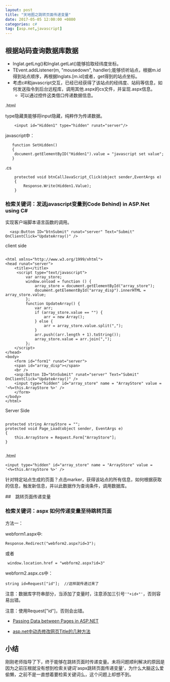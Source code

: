 ```yaml
---
layout: post
title: "天地图之跳转页面传递变量"
date: 2017-05-05 12:00:00 +0800
categories: c#
tag: [asp.net,javascript]
---   
```


## 根据站码查询数据库数据
- lnglat.getLng()和lnglat.getLat()能够拾取经纬度坐标。
- TEvent.addListener(m, "mousedown", handler);能够侦听站点，根据m.id得到站点顺序，再根据lnglats.[m.id]或者，get得到的站点坐标。
- 考虑c#和javascript交互，已经已经获得了该站点的经纬度、站码等信息，如何发送指令到后台远程库，调用其他.aspx的cs文件，并呈现.aspx信息。
    + 可以通过控件这类借口传递数据信息。

.html

type隐藏类能够将input隐藏，纯粹作为传递数据。

```
    <input id="Hidden1" type="hidden" runat="server"/>
```

javascript中：

```
   function SetHidden()
   {
    document.getElementByID("Hidden1").value = "javascript set value";
   }
```

.cs

```
    protected void btnCallJavaScript_Click(object sender,EventArgs e)
    {
        Response.Write(Hidden1.Value);
    }
```

### 检索关键词：发送javascript变量到Code  Behind) in ASP.Net using C#

[](https://www.aspsnippets.com/Articles/Pass-JavaScript-variable-value-to-Server-Side-Code-Behind-in-ASPNet-using-C-and-VBNet.aspx)

实现客户端脚本语言函数的调用。

```
  <asp:Button ID="btnSubmit" runat="server" Text="Submit" OnClientClick="UpdateArray()" />
```

client side
```

<html xmlns="http://www.w3.org/1999/xhtml">
<head runat="server">
    <title></title>
     <script type="text/javascript">
         var array_store;
         window.onload = function () {
             array_store = document.getElementById("array_store");
             document.getElementById("array_disp").innerHTML = array_store.value;
         };
         function UpdateArray() {
             var arr;
             if (array_store.value == "") {
                 arr = new Array();
             } else {
                 arr = array_store.value.split(",");
             }
             arr.push((arr.length + 1).toString());
             array_store.value = arr.join(",");
         };
    </script>
</head>
<body>
    <form id="form1" runat="server">
    <span id="array_disp"></span>
    <br />
    <asp:Button ID="btnSubmit" runat="server" Text="Submit" OnClientClick="UpdateArray()" />
    <input type="hidden" id="array_store" name = "ArrayStore" value = '<%=this.ArrayStore %>' />
    </form>
</body>
</html>
```

Server Side

```

protected string ArrayStore = "";
protected void Page_Load(object sender, EventArgs e)
{
    this.ArrayStore = Request.Form["ArrayStore"];
}


```
.html
```
<input type="hidden" id="array_store" name = "ArrayStore" value = '<%=this.ArrayStore %>' />
```


针对特定站点生成的页面？点击marker，获得该站点的所有信息，如何根据获取的信息，触发新信息，并以此数据作为查询条件，调用数据库。

##　跳转页面传递变量
### 检索关键词：aspx 如何传递变量至待跳转页面

方法一：

webform1.aspx中:
```
Response.Redirect("webform2.aspx?id=3");
```

或者

```
 window.location.href = "webform2.aspx?id=3"
```

webform2.aspx.cs中：

```
string id=Request["id"];  //这样就传递过来了
```

注意：数据库字符串部分，当添加了变量时，注意添加三引号`'"+id+"'`，否则容易出错。

注意：使用Request["id"]，否则会出错。


- [Passing Data between Pages in ASP.NET](http://www.codeguru.com/columns/dotnet/passing-data-between-pages-in-asp.net.htm)

- [asp.net中动态修改网页Title的几种方法](http://www.cnblogs.com/xuhongfei/archive/2013/04/09/3010324.html)

## 小结

刚刚老师指导了下，终于能够在跳转页面时传递变量。未将问题顺利解决的原因是因为之前压根就没有想到检索关键词'aspx跳转页面传递变量'，为什么大脑这么爱偷懒，之前不是一直想着要检索关键词么，这个问题上却想不到。


